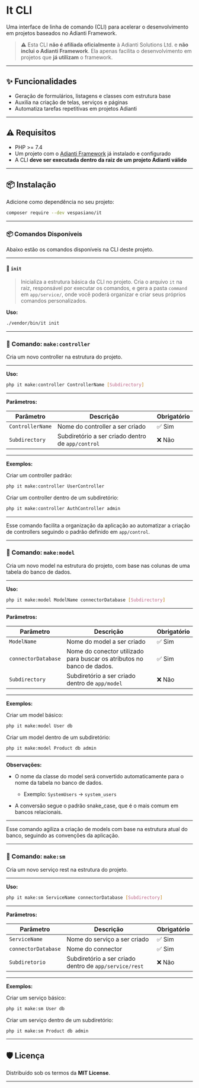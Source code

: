 # It CLI

Uma interface de linha de comando (CLI) para acelerar o desenvolvimento em projetos baseados no Adianti Framework.

> ⚠️ Esta CLI **não é afiliada oficialmente** à Adianti Solutions Ltd. e **não inclui o Adianti Framework**. Ela apenas facilita o desenvolvimento em projetos que **já utilizam** o framework.

---

## ✨ Funcionalidades

- Geração de formulários, listagens e classes com estrutura base  
- Auxilia na criação de telas, serviços e páginas  
- Automatiza tarefas repetitivas em projetos Adianti

---

## ⚠️ Requisitos

- PHP >= 7.4  
- Um projeto com o [Adianti Framework](https://adiantiframework.com.br/) já instalado e configurado  
- A CLI **deve ser executada dentro da raiz de um projeto Adianti válido**

---

## 📦 Instalação

Adicione como dependência no seu projeto:

```bash
composer require --dev vespasiano/it
```

---

### 📦 Comandos Disponíveis

Abaixo estão os comandos disponíveis na CLI deste projeto.

---

#### 🚀 `init`

> Inicializa a estrutura básica da CLI no projeto. Cria o arquivo `it` na raiz, responsável por executar os comandos, e gera a pasta `command` em `app/service/`, onde você poderá organizar e criar seus próprios comandos personalizados.

**Uso:**
```bash
./vendor/bin/it init
```
---
### 🚀 Comando: `make:controller`

Cria um novo controller na estrutura do projeto.

---

**Uso:**

```bash
php it make:controller ControllerName [Subdirectory]
```

---

**Parâmetros:**

| Parâmetro          | Descrição                                         | Obrigatório |
| ------------------ | ------------------------------------------------- | ----------- |
| `ControllerName`   | Nome do controller a ser criado                   | ✅ Sim       |
| `Subdirectory`     | Subdiretório a ser criado dentro de `app/control` | ❌ Não       |

---

**Exemplos:**

Criar um controller padrão:

```bash
php it make:controller UserController
```

Criar um controller dentro de um subdiretório:

```bash
php it make:controller AuthController admin
```

---

Esse comando facilita a organização da aplicação ao automatizar a criação de controllers seguindo o padrão definido em `app/control`.

---

### 🧱 Comando: `make:model`

Cria um novo model na estrutura do projeto, com base nas colunas de uma tabela do banco de dados.

---

**Uso:**

```bash
php it make:model ModelName connectorDatabase [Subdirectory]
```

---

**Parâmetros:**

| Parâmetro           | Descrição                                                    | Obrigatório |
| ------------------- | ------------------------------------------------------------ | ----------- |
| `ModelName`         | Nome do model a ser criado                                   | ✅ Sim       |
| `connectorDatabase` | Nome do conector utilizado para buscar os atributos no banco de dados. | ✅ Sim       |
| `Subdirectory`      | Subdiretório a ser criado dentro de `app/model`              | ❌ Não       |

---

**Exemplos:**

Criar um model básico:

```bash
php it make:model User db
```

Criar um model dentro de um subdiretório:

```bash
php it make:model Product db admin
```

---

**Observações:**

* O nome da classe do model será convertido automaticamente para o nome da tabela no banco de dados.

  * Exemplo: `SystemUsers` → `system_users`
* A conversão segue o padrão snake\_case, que é o mais comum em bancos relacionais.

---

Esse comando agiliza a criação de models com base na estrutura atual do banco, seguindo as convenções da aplicação.

---

### 🧱 Comando: `make:sm`

Cria um novo serviço rest na estrutura do projeto.

---

**Uso:**

```bash
php it make:sm ServiceName connectorDatabase [Subdirectory]
```

---

**Parâmetros:**

| Parâmetro           | Descrição                                                    | Obrigatório |
| ------------------- | ------------------------------------------------------------ | ----------- |
| `ServiceName`       | Nome do serviço a ser criado                                 | ✅ Sim       |
| `connectorDatabase` | Nome do connector                                            | ✅ Sim       |
| `Subdiretorio`      | Subdiretório a ser criado dentro de `app/service/rest`       | ❌ Não       |

---

**Exemplos:**

Criar um serviço básico:

```bash
php it make:sm User db
```

Criar um serviço dentro de um subdiretório:

```bash
php it make:sm Product db admin
```
---

## 🛡️ Licença

Distribuído sob os termos da **MIT License**.

---
